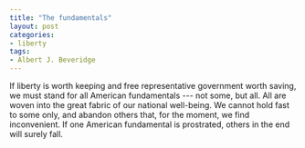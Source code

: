 ```yaml
---
title: "The fundamentals"
layout: post
categories:
- liberty
tags:
- Albert J. Beveridge
---
```


If liberty is worth keeping and free representative government worth saving, we must stand for all American fundamentals --- not some, but all. All are woven into the great fabric of our national well-being. We cannot hold fast to some only, and abandon others that, for the moment, we find inconvenient. If one American fundamental is prostrated, others in the end will surely fall.